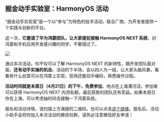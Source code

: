 ## 掘金动手实验室：HarmonyOS 活动

“掘金动手实验室”是一个以“参与”为特色的技术活动，联合厂商，为开发者提供一个实践与创新的平台。

这一次，**它邀请了华为鸿蒙团队，让大家提前接触 HarmonyOS NEXT 系统**，对鸿蒙和手机应用开发感兴趣的同学，不要错过了。

![](https://cdn.beekka.com/blogimg/asset/202404/bg2024041706.webp)

通过本次活动，你不仅可以了解 HarmonyOS NEXT 的新特性，跟开发团队面对面，**还有动手实操的机会**。活动的下半场，会以四人为一组，让大家头脑风暴，看看有什么创意可以在鸿蒙上实现，现场还能动手编码，熟悉操作过程。

**活动时间就是本周日（4月21日）的下午，免费参加**，地点在上海漕河泾。参加者可以获得 HarmonyOS NEXT 内测名额，最后获胜的团队还有奖品。如果本周日你在上海，可以考虑抽时间去接触一下鸿蒙系统。 

报名和活动详情，请扫描上方海报的二维码，也可以点击[这个链接](https://www.bagevent.com/event/8819409?bag_track=ruanyifeng)。报名后，活动小助手会将你加入本次活动的微信社群，请务必注意微信好友申请！
